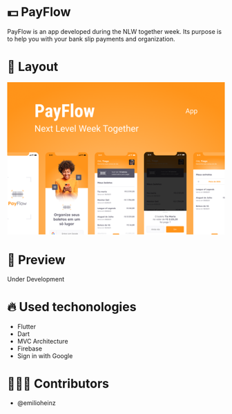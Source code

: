 # 💵 PayFlow

PayFlow is an app developed during the NLW together week. Its purpose is to help you with your bank slip payments and organization.

# 🎨 Layout

![Layout preview](docs/layout.png?raw=true)

# 📱 Preview

Under Development

# 🔥 Used techonologies

- Flutter
- Dart
- MVC Architecture
- Firebase
- Sign in with Google

# 👨🏼‍🚀 Contributors

- @emilioheinz
